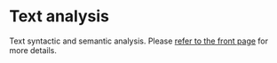 # Text analysis

Text syntactic and semantic analysis. Please [refer to the front page](http://alessandrousseglioviretta.github.com/text-analysis) for more details.
